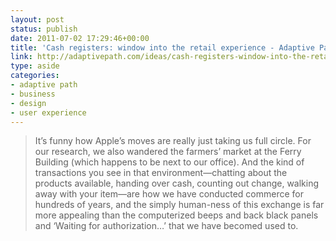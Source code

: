 ```yaml
---
layout: post
status: publish
date: 2011-07-02 17:29:46+00:00
title: 'Cash registers: window into the retail experience - Adaptive Path'
link: http://adaptivepath.com/ideas/cash-registers-window-into-the-retail-experience?utm_source=feedburner&utm_medium=feed&utm_campaign=Feed%3A+adaptivepath+%28Adaptive+Path+Blog%29#When:21:08:46Z
type: aside
categories:
- adaptive path
- business
- design
- user experience
---
```


> It’s funny how Apple’s moves are really just taking us full circle. For our research, we also wandered the farmers’ market at the Ferry Building (which happens to be next to our office). And the kind of transactions you see in that environment—chatting about the products available, handing over cash, counting out change, walking away with your item—are how we have conducted commerce for hundreds of years, and the simply human-ness of this exchange is far more appealing than the computerized beeps and back black panels and ‘Waiting for authorization…’ that we have becomed used to.
